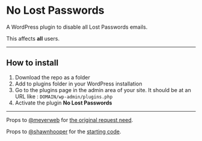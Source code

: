 # No Lost Passwords
A WordPress plugin to disable all Lost Passwords emails. 

This affects **all** users.

-----
## How to install

1. Download the repo as a folder
1. Add to plugins folder in your WordPress installation
1. Go to the plugins page in the admin area of your site. It should be at an URL like : `DOMAIN/wp-admin/plugins.php`
1. Activate the plugin **No Lost Passwords**

-----

Props to [@meyerweb](https://github.com/meyerweb) for [the original request need](https://twitter.com/meyerweb/status/914951910872018944).

Props to [@shawnhooper](https://github.com/shawnhooper) for the [starting code](https://twitter.com/ShawnHooper/status/914955994995838977).
